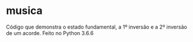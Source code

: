 # musica

Código que demonstra o estado fundamental, a 1º inversão e a 2º inversão de um acorde.
Feito no Python 3.6.6
